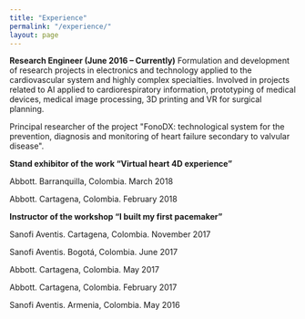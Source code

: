 ```yaml
---
title: "Experience"
permalink: "/experience/"
layout: page
---
```


**Research Engineer (June 2016 – Currently)**
Formulation and development of research projects in electronics and technology applied to the cardiovascular system and highly complex specialties. Involved in projects related to AI applied to cardiorespiratory information, prototyping of medical devices, medical image processing, 3D printing and VR for surgical planning.

Principal researcher of the project "FonoDX: technological system for the prevention, diagnosis and monitoring of heart failure secondary to valvular disease".

**Stand exhibitor of the work “Virtual heart 4D experience”**

Abbott. Barranquilla, Colombia.
March 2018

Abbott. Cartagena, Colombia.
February 2018

**Instructor of the workshop “I built my first pacemaker”**

Sanofi Aventis. Cartagena, Colombia.
November 2017

Sanofi Aventis. Bogotá, Colombia.
June 2017

Abbott. Cartagena, Colombia.
May 2017

Abbott. Cartagena, Colombia.
February 2017

Sanofi Aventis. Armenia, Colombia.
May 2016

